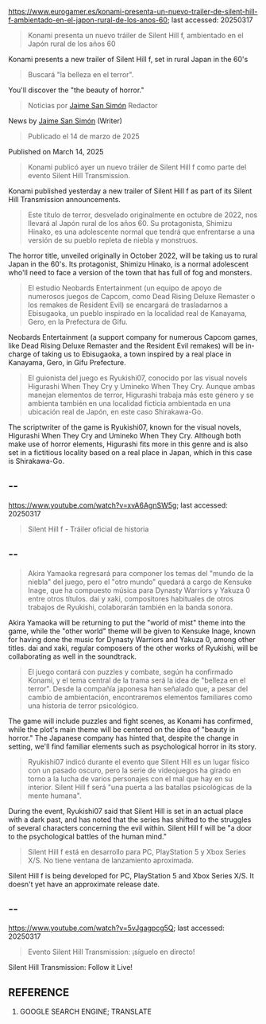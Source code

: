https://www.eurogamer.es/konami-presenta-un-nuevo-trailer-de-silent-hill-f-ambientado-en-el-japon-rural-de-los-anos-60; last accessed: 20250317

> Konami presenta un nuevo tráiler de Silent Hill f, ambientado en el Japón rural de los años 60

Konami presents a new trailer of Silent Hill f, set in rural Japan in the 60's

> Buscará "la belleza en el terror".

You'll discover the "the beauty of horror."

> Noticias por [Jaime San Simón](https://www.eurogamer.es/authors/jaime-san-simon) Redactor

News by [Jaime San Simón](https://www.eurogamer.es/authors/jaime-san-simon) (Writer)


> Publicado el 14 de marzo de 2025

Published on March 14, 2025

> Konami publicó ayer un nuevo tráiler de Silent Hill f como parte del evento Silent Hill Transmission.

Konami published yesterday a new trailer of Silent Hill f as part of its Silent Hill Transmission announcements.

> Este título de terror, desvelado originalmente en octubre de 2022, nos llevará al Japón rural de los años 60. Su protagonista, Shimizu Hinako, es una adolescente normal que tendrá que enfrentarse a una versión de su pueblo repleta de niebla y monstruos.

The horror title, unveiled originally in October 2022, will be taking us to rural Japan in the 60's. Its protagonist, Shimizu Hinako, is a normal adolescent who'll need to face a version of the town that has full of fog and monsters.

> El estudio Neobards Entertainment (un equipo de apoyo de numerosos juegos de Capcom, como Dead Rising Deluxe Remaster o los remakes de Resident Evil) se encargará de trasladarnos a Ebisugaoka, un pueblo inspirado en la localidad real de Kanayama, Gero, en la Prefectura de Gifu.

Neobards Entertainment (a support company for numerous Capcom games, like Dead Rising Deluxe Remaster and the Resident Evil remakes) will be in-charge of taking us to Ebisugaoka, a town inspired by a real place in Kanayama, Gero, in Gifu Prefecture.

> El guionista del juego es Ryukishi07, conocido por las visual novels Higurashi When They Cry y Umineko When They Cry. Aunque ambas manejan elementos de terror, Higurashi trabaja más este género y se ambienta también en una localidad ficticia ambientada en una ubicación real de Japón, en este caso Shirakawa-Go.

The scriptwriter of the game is Ryukishi07, known for the visual novels, Higurashi When They Cry and Umineko When They Cry. Although both make use of horror elements, Higurashi fits more in this genre and is also set in a fictitious locality based on a real place in Japan, which in this case is Shirakawa-Go.

## --

https://www.youtube.com/watch?v=xvA6AgnSW5g; last accessed: 20250317

> Silent Hill f - Tráiler oficial de historia 

## --

> Akira Yamaoka regresará para componer los temas del "mundo de la niebla" del juego, pero el "otro mundo" quedará a cargo de Kensuke Inage, que ha compuesto música para Dynasty Warriors y Yakuza 0 entre otros títulos. dai y xaki, compositores habituales de otros trabajos de Ryukishi, colaborarán también en la banda sonora.

Akira Yamaoka will be returning to put the "world of mist" theme into the game, while the "other world" theme will be given to Kensuke Inage, known for having done the music for Dynasty Warriors and Yakuza 0, among other titles. dai and xaki, regular composers of the other works of Ryukishi, will be collaborating as well in the soundtrack.

> El juego contará con puzzles y combate, según ha confirmado Konami, y el tema central de la trama será la idea de "belleza en el terror". Desde la compañía japonesa han señalado que, a pesar del cambio de ambientación, encontraremos elementos familiares como una historia de terror psicológico.

The game will include puzzles and fight scenes, as Konami has confirmed, while the plot's main theme will be centered on the idea of "beauty in horror." The Japanese company has hinted that, despite the change in setting, we'll find familiar elements such as psychological horror in its story. 

> Ryukishi07 indicó durante el evento que Silent Hill es un lugar físico con un pasado oscuro, pero la serie de videojuegos ha girado en torno a la lucha de varios personajes con el mal que hay en su interior. Silent Hill f será "una puerta a las batallas psicológicas de la mente humana".

During the event, Ryukishi07 said that Silent Hill is set in an actual place with a dark past, and has noted that the series has shifted to the struggles of several characters concerning the evil within. Silent Hill f will be "a door to the psychological battles of the human mind."

> Silent Hill f está en desarrollo para PC, PlayStation 5 y Xbox Series X/S. No tiene ventana de lanzamiento aproximada.

Silent Hill f is being developed for PC, PlayStation 5 and Xbox Series X/S. It doesn't yet have an approximate release date.

## --

https://www.youtube.com/watch?v=5vJgagpcg5Q; last accessed: 20250317

> Evento Silent Hill Transmission: ¡síguelo en directo! 

Silent Hill Transmission: Follow it Live!

## REFERENCE

1) GOOGLE SEARCH ENGINE; TRANSLATE